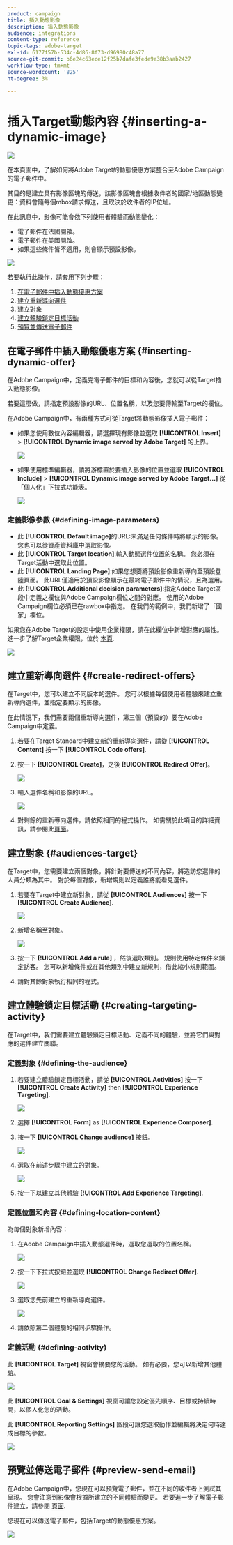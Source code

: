 ```yaml
---
product: campaign
title: 插入動態影像
description: 插入動態影像
audience: integrations
content-type: reference
topic-tags: adobe-target
exl-id: 6177f57b-534c-4d86-8f73-d96980c48a77
source-git-commit: b6e24c63ece12f25b7dafe3fede9e38b3aab2427
workflow-type: tm+mt
source-wordcount: '825'
ht-degree: 3%

---
```


# 插入Target動態內容 {#inserting-a-dynamic-image}

![](../../assets/common.svg)

在本頁面中，了解如何將Adobe Target的動態優惠方案整合至Adobe Campaign的電子郵件中。

其目的是建立具有影像區塊的傳送，該影像區塊會根據收件者的國家/地區動態變更：資料會隨每個mbox請求傳送，且取決於收件者的IP位址。

在此訊息中，影像可能會依下列使用者體驗而動態變化：

* 電子郵件在法國開啟。
* 電子郵件在美國開啟。
* 如果這些條件皆不適用，則會顯示預設影像。

![](assets/target_4.png)

若要執行此操作，請套用下列步驟：

1. [在電子郵件中插入動態優惠方案](../../integrations/using/inserting-a-dynamic-image.md#inserting-dynamic-offer)
1. [建立重新導向選件](../../integrations/using/inserting-a-dynamic-image.md#create-redirect-offers)
1. [建立對象](../../integrations/using/inserting-a-dynamic-image.md#audiences-target)
1. [建立體驗鎖定目標活動](../../integrations/using/inserting-a-dynamic-image.md#creating-targeting-activity)
1. [預覽並傳送電子郵件](../../integrations/using/inserting-a-dynamic-image.md#preview-send-email)

## 在電子郵件中插入動態優惠方案 {#inserting-dynamic-offer}

在Adobe Campaign中，定義完電子郵件的目標和內容後，您就可以從Target插入動態影像。

若要這麼做，請指定預設影像的URL、位置名稱，以及您要傳輸至Target的欄位。

在Adobe Campaign中，有兩種方式可從Target將動態影像插入電子郵件：

* 如果您使用數位內容編輯器，請選擇現有影像並選取 **[!UICONTROL Insert]** > **[!UICONTROL Dynamic image served by Adobe Target]** 的上界。

   ![](assets/target_5.png)

* 如果使用標準編輯器，請將游標置於要插入影像的位置並選取 **[!UICONTROL Include]** > **[!UICONTROL Dynamic image served by Adobe Target...]** 從「個人化」下拉式功能表。

   ![](assets/target_12.png)

### 定義影像參數 {#defining-image-parameters}

* 此 **[!UICONTROL Default image]**&#x200B;的URL:未滿足任何條件時將顯示的影像。 您也可以從資產資料庫中選取影像。
* 此 **[!UICONTROL Target location]**:輸入動態選件位置的名稱。 您必須在Target活動中選取此位置。
* 此 **[!UICONTROL Landing Page]**:如果您想要將預設影像重新導向至預設登陸頁面。 此URL僅適用於預設影像顯示在最終電子郵件中的情況，且為選用。
* 此 **[!UICONTROL Additional decision parameters]**:指定Adobe Target區段中定義之欄位與Adobe Campaign欄位之間的對應。 使用的Adobe Campaign欄位必須已在rawbox中指定。 在我們的範例中，我們新增了「國家」欄位。

如果您在Adobe Target的設定中使用企業權限，請在此欄位中新增對應的屬性。 進一步了解Target企業權限，位於 [本頁](https://experienceleague.adobe.com/docs/target/using/administer/manage-users/enterprise/properties-overview.html).

![](assets/target_13.png)

## 建立重新導向選件 {#create-redirect-offers}

在Target中，您可以建立不同版本的選件。 您可以根據每個使用者體驗來建立重新導向選件，並指定要顯示的影像。

在此情況下，我們需要兩個重新導向選件，第三個（預設的）要在Adobe Campaign中定義。

1. 若要在Target Standard中建立新的重新導向選件，請從 **[!UICONTROL Content]** 按一下 **[!UICONTROL Code offers]**.

1. 按一下 **[!UICONTROL Create]**，之後 **[!UICONTROL Redirect Offer]**。

   ![](assets/target_9.png)

1. 輸入選件名稱和影像的URL。

   ![](assets/target_6.png)

1. 對剩餘的重新導向選件，請依照相同的程式操作。 如需關於此項目的詳細資訊，請參閱此[頁面](https://experienceleague.adobe.com/docs/target/using/experiences/offers/offer-redirect.html)。

## 建立對象 {#audiences-target}

在Target中，您需要建立兩個對象，將針對要傳送的不同內容，將造訪您選件的人員分類為其中。 對於每個對象，新增規則以定義誰將能看見選件。

1. 若要在Target中建立新對象，請從 **[!UICONTROL Audiences]** 按一下 **[!UICONTROL Create Audience]**.

   ![](assets/audiences_1.png)

1. 新增名稱至對象。

   ![](assets/audiences_2.png)

1. 按一下 **[!UICONTROL Add a rule]** ，然後選取類別。 規則使用特定條件來鎖定訪客。 您可以新增條件或在其他類別中建立新規則，借此縮小規則範圍。

1. 請對其餘對象執行相同的程式。

## 建立體驗鎖定目標活動 {#creating-targeting-activity}

在Target中，我們需要建立體驗鎖定目標活動、定義不同的體驗，並將它們與對應的選件建立關聯。

### 定義對象 {#defining-the-audience}

1. 若要建立體驗鎖定目標活動，請從 **[!UICONTROL Activities]** 按一下 **[!UICONTROL Create Activity]** then **[!UICONTROL Experience Targeting]**.

   ![](assets/target_10.png)

1. 選擇 **[!UICONTROL Form]** as **[!UICONTROL Experience Composer]**.

1. 按一下 **[!UICONTROL Change audience]** 按鈕。

   ![](assets/target_10_2.png)

1. 選取在前述步驟中建立的對象。

   ![](assets/target_10_3.png)

1. 按一下以建立其他體驗 **[!UICONTROL Add Experience Targeting]**.

### 定義位置和內容 {#defining-location-content}

為每個對象新增內容：

1. 在Adobe Campaign中插入動態選件時，選取您選取的位置名稱。

   ![](assets/target_15.png)

1. 按一下下拉式按鈕並選取 **[!UICONTROL Change Redirect Offer]**.

   ![](assets/target_content.png)

1. 選取您先前建立的重新導向選件。

   ![](assets/target_content_2.png)

1. 請依照第二個體驗的相同步驟操作。

### 定義活動 {#defining-activity}

此 **[!UICONTROL Target]** 視窗會摘要您的活動。 如有必要，您可以新增其他體驗。

![](assets/target_experience.png)

此 **[!UICONTROL Goal & Settings]** 視窗可讓您設定優先順序、目標或持續時間，以個人化您的活動。

此 **[!UICONTROL Reporting Settings]** 區段可讓您選取動作並編輯將決定何時達成目標的參數。

![](assets/target_experience_2.png)

## 預覽並傳送電子郵件 {#preview-send-email}

在Adobe Campaign中，您現在可以預覽電子郵件，並在不同的收件者上測試其呈現。 您會注意到影像會根據所建立的不同體驗而變更。 若要進一步了解電子郵件建立，請參閱 [頁面](../../delivery/using/defining-the-email-content.md).

您現在可以傳送電子郵件，包括Target的動態優惠方案。

![](assets/target_20.png)
